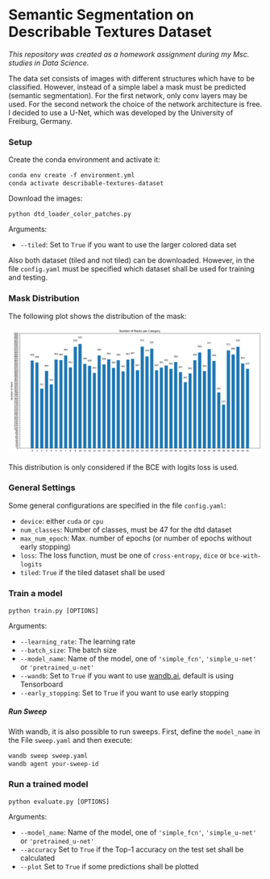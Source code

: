 # Semantic Segmentation on Describable Textures Dataset
*This repository was created as a homework assignment during my Msc. studies in Data Science.*

The data set consists of images with different structures which have to be classified. However, 
instead of a simple label a mask must be predicted (semantic segmentation).
For the first network, only conv layers may be used. For the second network the choice 
of the network architecture is free. I decided to use a U-Net, which was developed by the 
University of Freiburg, Germany.

### Setup
Create the conda environment and activate it:
```shell script
conda env create -f environment.yml
conda activate describable-textures-dataset
```

Download the images:
```shell script
python dtd_loader_color_patches.py
```

Arguments:
- `--tiled`: Set to `True` if you want to use the larger colored data set

Also both dataset (tiled and not tiled) can be downloaded. However, in the file `config.yaml` must be specified which
dataset shall be used for training and testing.

### Mask Distribution
The following plot shows the distribution of the mask:

<img src="doc/img/mask_distribution.png" alt="mask_distribution" style="zoom:80%;" />

This distribution is only considered if the BCE with logits loss is used.


### General Settings
Some general configurations are specified in the file `config.yaml`:
- `device`: either `cuda` or `cpu`
- `num_classes`: Number of classes, must be 47 for the dtd dataset
- `max_num_epoch`: Max. number of epochs (or number of epochs without early stopping)
- `loss`: The loss function, must be one of `cross-entropy`, `dice` or `bce-with-logits`
- `tiled`: `True` if the tiled dataset shall be used

### Train a model
```shell script
python train.py [OPTIONS]
```

Arguments:
- `--learning_rate`: The learning rate
- `--batch_size`: The batch size
- `--model_name`: Name of the model, one of `'simple_fcn'`, `'simple_u-net'` or `'pretrained_u-net'`
- `--wandb`: Set to `True` if you want to use [wandb.ai](wandb.ai), default is using Tensorboard
- `--early_stopping`: Set to `True` if you want to use early stopping

##### Run Sweep
With wandb, it is also possible to run sweeps. First, define the `model_name` in the
File `sweep.yaml` and then execute:

```
wandb sweep sweep.yaml
wandb agent your-sweep-id
```

### Run a trained model

```shell script
python evaluate.py [OPTIONS]
```
Arguments:
- `--model_name`: Name of the model, one of `'simple_fcn'`, `'simple_u-net'` or `'pretrained_u-net'`
- `--accuracy` Set to `True` if the Top-1 accuracy on the test set shall be calculated
- `--plot` Set to `True` if some predictions shall be plotted
